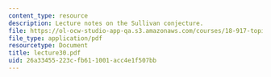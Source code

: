 ```yaml
---
content_type: resource
description: Lecture notes on the Sullivan conjecture.
file: https://ol-ocw-studio-app-qa.s3.amazonaws.com/courses/18-917-topics-in-algebraic-topology-the-sullivan-conjecture-fall-2007/26a33455223cfb611001acc4e1f507bb_lecture30.pdf
file_type: application/pdf
resourcetype: Document
title: lecture30.pdf
uid: 26a33455-223c-fb61-1001-acc4e1f507bb
---
```

